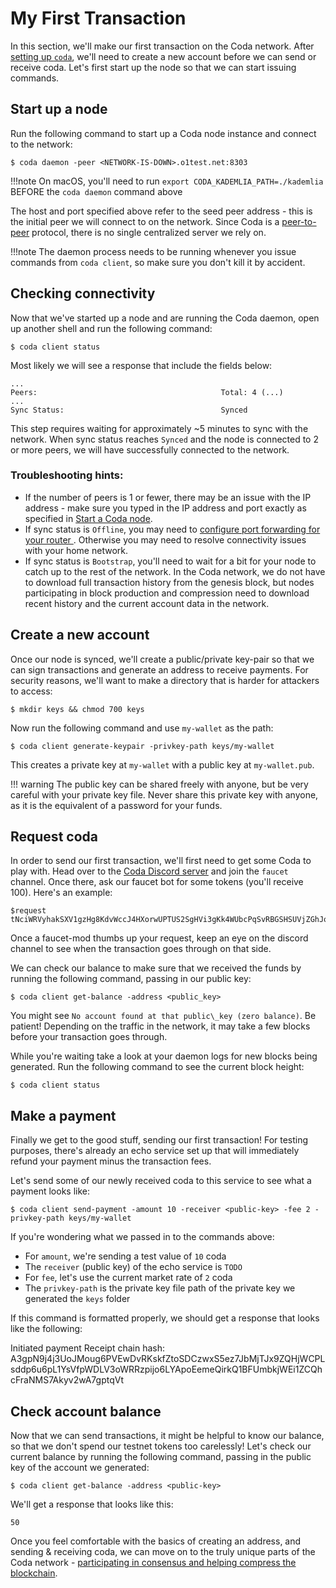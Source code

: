 # My First Transaction

In this section, we'll make our first transaction on the Coda network. After [setting up `coda`](../getting-started), we'll need to create a new account before we can send or receive coda. Let's first start up the node so that we can start issuing commands.

## Start up a node

Run the following command to start up a Coda node instance and connect to the network:

    $ coda daemon -peer <NETWORK-IS-DOWN>.o1test.net:8303

!!!note
    On macOS, you'll need to run `export CODA_KADEMLIA_PATH=./kademlia` BEFORE the `coda daemon` command above

The host and port specified above refer to the seed peer address - this is the initial peer we will connect to on the network. Since Coda is a [peer-to-peer](../glossary/#peer-to-peer) protocol, there is no single centralized server we rely on. 

!!!note
    The daemon process needs to be running whenever you issue commands from `coda client`, so make sure you don't kill it by accident.

## Checking connectivity

Now that we've started up a node and are running the Coda daemon, open up another shell and run the following command:

    $ coda client status

Most likely we will see a response that include the fields below:

    ...
    Peers:                                         Total: 4 (...)
    ...
    Sync Status:                                   Synced

This step requires waiting for approximately ~5 minutes to sync with the network. When sync status reaches `Synced` and the node is connected to 2 or more peers, we will have successfully connected to the network.

### Troubleshooting hints:

- If the number of peers is 1 or fewer, there may be an issue with the IP address - make sure you typed in the IP address and port exactly as specified in [Start a Coda node](#start-a-coda-node).
- If sync status is `Offline`, you may need to [configure port forwarding for your router ](/docs/getting-started/#port-forwarding). Otherwise you may need to resolve connectivity issues with your home network.
- If sync status is `Bootstrap`, you'll need to wait for a bit for your node to catch up to the rest of the network. In the Coda network, we do not have to download full transaction history from the genesis block, but nodes participating in block production and compression need to download recent history and the current account data in the network.

## Create a new account

Once our node is synced, we'll create a public/private key-pair so that we can sign transactions and generate an address to receive payments. For security reasons, we'll want to make a directory that is harder for attackers to access:

    $ mkdir keys && chmod 700 keys

Now run the following command and use `my-wallet` as the path:

    $ coda client generate-keypair -privkey-path keys/my-wallet

This creates a private key at `my-wallet` with a public key at `my-wallet.pub`.

!!! warning
    The public key can be shared freely with anyone, but be very careful with your private key file. Never share this private key with anyone, as it is the equivalent of a password for your funds.

## Request coda

In order to send our first transaction, we'll first need to get some Coda to play with. Head over to the [Coda Discord server](https://discord.gg/ShKhA7J) and join the `faucet` channel. Once there, ask our faucet bot for some tokens (you'll receive 100). Here's an example:

    $request tNciWRVyhakSXV1gzHg8KdvWccJ4HXorwUPTUS2SgHVi3gKk4WUbcPqSvRBGSHSUVjZGhJooyLvSkQaxf8eFnAW5sQsAiDF1zRj1hDnnRVFRQsck3kQYna1ELv4UxBt6VP232wpCcrwh8g

Once a faucet-mod thumbs up your request, keep an eye on the discord channel to see when the transaction goes through on that side. 

We can check our balance to make sure that we received the funds by running the following command, passing in our public key:

    $ coda client get-balance -address <public_key>

You might see `No account found at that public\_key (zero balance)`. Be patient! Depending on the traffic in the network, it may take a few blocks before your transaction goes through.

While you're waiting take a look at your daemon logs for new blocks being generated. Run the following command to see the current block height:

    $ coda client status

## Make a payment

Finally we get to the good stuff, sending our first transaction! For testing purposes, there's already an echo service set up that will immediately refund your payment minus the transaction fees.

Let's send some of our newly received coda to this service to see what a payment looks like:

    $ coda client send-payment -amount 10 -receiver <public-key> -fee 2 -privkey-path keys/my-wallet

If you're wondering what we passed in to the commands above:

- For `amount`, we're sending a test value of `10` coda
- The `receiver` (public key) of the echo service is `TODO`
- For `fee`, let's use the current market rate of `2` coda
- The `privkey-path` is the private key file path of the private key we generated the `keys` folder

If this command is formatted properly, we should get a response that looks like the following:

Initiated payment
Receipt chain hash: A3gpN9j4j3UoJMoug6PVEwDvRKskfZtoSDCzwxS5ez7JbMjTJx9ZQHjWCPLsddp6u6pL1YsVfpWDLV3oWRRzpijo6LYApoEemeQirkQ1BFUmbkjWEi1ZCQhcFraNMS7Akyv2wA7gptqVt

## Check account balance

Now that we can send transactions, it might be helpful to know our balance, so that we don't spend our testnet tokens too carelessly! Let's check our current balance by running the following command, passing in the public key of the account we generated:

    $ coda client get-balance -address <public-key>

We'll get a response that looks like this:

    50

Once you feel comfortable with the basics of creating an address, and sending & receiving coda, we can move on to the truly unique parts of the Coda network - [participating in consensus and helping compress the blockchain](/docs/node-operator).
